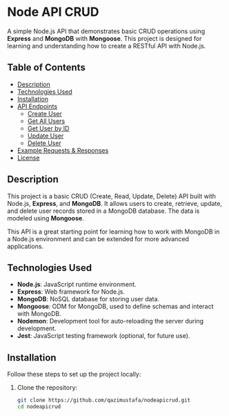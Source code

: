 # Node API CRUD

A simple Node.js API that demonstrates basic CRUD operations using **Express** and **MongoDB** with **Mongoose**. This project is designed for learning and understanding how to create a RESTful API with Node.js.

## Table of Contents
- [Description](#description)
- [Technologies Used](#technologies-used)
- [Installation](#installation)
- [API Endpoints](#api-endpoints)
  - [Create User](#create-user)
  - [Get All Users](#get-all-users)
  - [Get User by ID](#get-user-by-id)
  - [Update User](#update-user)
  - [Delete User](#delete-user)
- [Example Requests & Responses](#example-requests-responses)
- [License](#license)
  
## Description
This project is a basic CRUD (Create, Read, Update, Delete) API built with Node.js, **Express**, and **MongoDB**. It allows users to create, retrieve, update, and delete user records stored in a MongoDB database. The data is modeled using **Mongoose**.

This API is a great starting point for learning how to work with MongoDB in a Node.js environment and can be extended for more advanced applications.

## Technologies Used
- **Node.js**: JavaScript runtime environment.
- **Express**: Web framework for Node.js.
- **MongoDB**: NoSQL database for storing user data.
- **Mongoose**: ODM for MongoDB, used to define schemas and interact with MongoDB.
- **Nodemon**: Development tool for auto-reloading the server during development.
- **Jest**: JavaScript testing framework (optional, for future use).

## Installation

Follow these steps to set up the project locally:

1. Clone the repository:
   ```bash
   git clone https://github.com/qazimustafa/nodeapicrud.git
   cd nodeapicrud
